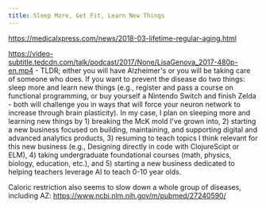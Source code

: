 ```yaml
---
title: Sleep More, Get Fit, Learn New Things
---
```



https://medicalxpress.com/news/2018-03-lifetime-regular-aging.html


https://video-subtitle.tedcdn.com/talk/podcast/2017/None/LisaGenova_2017-480p-en.mp4 - TLDR; either you will have Alzheimer's or you will be taking care of someone who does. If you want to prevent the disease do two things: sleep more and learn new things (e.g., register and pass a course on functional programming, or buy yourself a Nintendo Switch and finish Zelda - both will challenge you in ways that will force your neuron network to increase through brain plasticity). In my case, I plan on sleeping more and learning new things by 1) breaking the McK mold I've grown into, 2) starting a new business focused on building, maintaining, and supporting digital and advanced analytics products, 3) resuming to teach topics I think relevant for this new business (e.g., Designing directly in code with ClojureScipt or ELM), 4) taking undergraduate foundational courses (math, physics, biology, education, etc.), and 5) starting a new business dedicated to helping teachers leverage AI to teach 0-10 year olds.


Caloric restriction also seems to slow down a whole group of diseases, including AZ: https://www.ncbi.nlm.nih.gov/m/pubmed/27240590/


